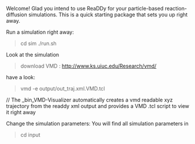 Welcome!
Glad you intend to use ReaDDy for your particle-based reaction-diffusion simulations.
This is a quick starting package that sets you up right away.

Run a simulation right away:
>	cd sim
>	./run.sh

Look at the simulation
>	download VMD : http://www.ks.uiuc.edu/Research/vmd/

have a look:
>	vmd -e output/out_traj.xml.VMD.tcl

// The _bin_VMD-Visualizer automatically creates a vmd readable xyz trajectory from the readdy xml output and provides a VMD .tcl script to view it right away


Change the simulation parameters:
You will find all simulation parameters in 
> 	cd input






